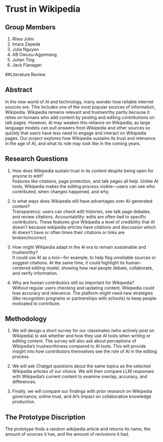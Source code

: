 # Trust in Wikipedia

## Group Members
1. Rhea John
2. Imara Zepeda
3. Julia Nguyen
4. AB Owusu-Agyemang
5. Julian Ting
6. Jack Flanagan

##Literature Review


## Abstract
In the new world of AI and technology, many wonder how reliable internet sources are. This includes one of the most popular sources of information, Wikipedia. Wikipedia remains relevant and trustworthy partly because it relies on humans who add content by posting and editing contributions on talk pages. However, AI may weaken this reliance on Wikipedia, as large language models can pull answers from Wikipedia and other sources so quickly that users have less need to engage and interact on Wikipedia pages. Our project explores how Wikipedia sustains its trust and relevance in the age of AI, and what its role may look like in the coming years.

## Research Questions
1. How does Wikipedia sustain trust in its content despite being open for anyone to edit?  
  Features like citations, page protection, and talk pages all help. Unlike AI tools, Wikipedia makes the editing process visible—users can see who contributed, when changes happened, and why.

2. In what ways does Wikipedia still have advantages over AI-generated content?  
Transparency: users can check edit histories, see talk page debates, and review citations.
  Accountability: edits are often tied to specific contributors.
These features give Wikipedia a level of credibility that AI doesn't because wikipedia articles have citations and discussion which AI doesn't have or often times their citations or links are broken/incorrect.

3. How might Wikipedia adapt in the AI era to remain sustainable and trustworthy?  
  It could use AI as a tool—for example, to help flag unreliable sources or suggest citations. At the same time, it could highlight its human-centered editing model, showing how real people debate, collaborate, and verify information.

4. Why are human contributors still so important for Wikipedia?  
  Without regular users checking and updating content, Wikipedia could lose accuracy and relevance. The platform might need new strategies (like recognition programs or partnerships with schools) to keep people motivated to contribute.


## Methodology
1. We will design a short survey for our classmates (who actively post on Wikipedia) to ask whether and how they use AI tools when writing or editing content. The survey will also ask about perceptions of Wikipedia’s trustworthiness compared to AI tools. This will provide insight into how contributors themselves see the role of AI in the editing process.
   
2. We will ask Chatgpt questions about the same topics as the selected Wikipedia articles of our choice. We will then compare LLM responses with Wikipedia’s current content to examine overlap, accuracy, and differences.

3. Finally, we will compare our findings with prior research on Wikipedia governance, online trust, and AI’s impact on collaborative knowledge production.


## The Prototype Discription 
The prototype finds a random wikipedia article and returns its name, the amount of sources it has, and the amount of revivsions it had.
